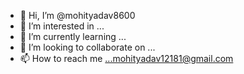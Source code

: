 - 👋 Hi, I’m @mohityadav8600
- 👀 I’m interested in ...
- 🌱 I’m currently learning ...
- 💞️ I’m looking to collaborate on ...
- 📫 How to reach me ...mohityadav12181@gmail.com

<!---
mohityadav8600/mohityadav8600 is a ✨ special ✨ repository because its `README.md` (this file) appears on your GitHub profile.
You can click the Preview link to take a look at your changes.
--->
